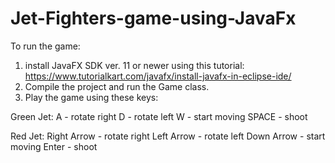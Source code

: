 # Jet-Fighters-game-using-JavaFx

To run the game:
1. install JavaFX SDK ver. 11 or newer using this tutorial: https://www.tutorialkart.com/javafx/install-javafx-in-eclipse-ide/
2. Compile the project and run the Game class.
3. Play the game using these keys:

Green Jet:
A - rotate right
D - rotate left
W - start moving
SPACE - shoot

Red Jet:
Right Arrow - rotate right
Left Arrow - rotate left
Down Arrow - start moving
Enter - shoot

